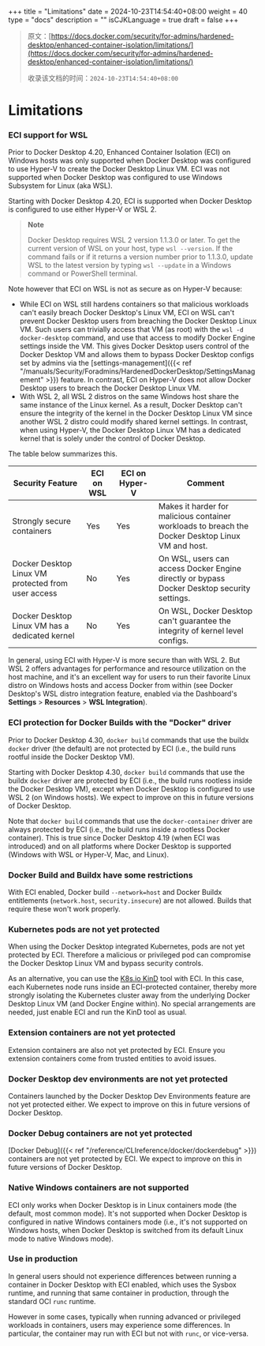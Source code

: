 +++
title = "Limitations"
date = 2024-10-23T14:54:40+08:00
weight = 40
type = "docs"
description = ""
isCJKLanguage = true
draft = false
+++

> 原文：[https://docs.docker.com/security/for-admins/hardened-desktop/enhanced-container-isolation/limitations/](https://docs.docker.com/security/for-admins/hardened-desktop/enhanced-container-isolation/limitations/)
>
> 收录该文档的时间：`2024-10-23T14:54:40+08:00`

# Limitations

### ECI support for WSL

Prior to Docker Desktop 4.20, Enhanced Container Isolation (ECI) on Windows hosts was only supported when Docker Desktop was configured to use Hyper-V to create the Docker Desktop Linux VM. ECI was not supported when Docker Desktop was configured to use Windows Subsystem for Linux (aka WSL).

Starting with Docker Desktop 4.20, ECI is supported when Docker Desktop is configured to use either Hyper-V or WSL 2.

> **Note**
>
> Docker Desktop requires WSL 2 version 1.1.3.0 or later. To get the current version of WSL on your host, type `wsl --version`. If the command fails or if it returns a version number prior to 1.1.3.0, update WSL to the latest version by typing `wsl --update` in a Windows command or PowerShell terminal.

Note however that ECI on WSL is not as secure as on Hyper-V because:

- While ECI on WSL still hardens containers so that malicious workloads can't easily breach Docker Desktop's Linux VM, ECI on WSL can't prevent Docker Desktop users from breaching the Docker Desktop Linux VM. Such users can trivially access that VM (as root) with the `wsl -d docker-desktop` command, and use that access to modify Docker Engine settings inside the VM. This gives Docker Desktop users control of the Docker Desktop VM and allows them to bypass Docker Desktop configs set by admins via the [settings-management]({{< ref "/manuals/Security/Foradmins/HardenedDockerDesktop/SettingsManagement" >}}) feature. In contrast, ECI on Hyper-V does not allow Docker Desktop users to breach the Docker Desktop Linux VM.
- With WSL 2, all WSL 2 distros on the same Windows host share the same instance of the Linux kernel. As a result, Docker Desktop can't ensure the integrity of the kernel in the Docker Desktop Linux VM since another WSL 2 distro could modify shared kernel settings. In contrast, when using Hyper-V, the Docker Desktop Linux VM has a dedicated kernel that is solely under the control of Docker Desktop.

The table below summarizes this.

| Security Feature                                   | ECI on WSL | ECI on Hyper-V | Comment                                                      |
| -------------------------------------------------- | ---------- | -------------- | ------------------------------------------------------------ |
| Strongly secure containers                         | Yes        | Yes            | Makes it harder for malicious container workloads to breach the Docker Desktop Linux VM and host. |
| Docker Desktop Linux VM protected from user access | No         | Yes            | On WSL, users can access Docker Engine directly or bypass Docker Desktop security settings. |
| Docker Desktop Linux VM has a dedicated kernel     | No         | Yes            | On WSL, Docker Desktop can't guarantee the integrity of kernel level configs. |

In general, using ECI with Hyper-V is more secure than with WSL 2. But WSL 2 offers advantages for performance and resource utilization on the host machine, and it's an excellent way for users to run their favorite Linux distro on Windows hosts and access Docker from within (see Docker Desktop's WSL distro integration feature, enabled via the Dashboard's **Settings** > **Resources** > **WSL Integration**).

### ECI protection for Docker Builds with the "Docker" driver

Prior to Docker Desktop 4.30, `docker build` commands that use the buildx `docker` driver (the default) are not protected by ECI (i.e., the build runs rootful inside the Docker Desktop VM).

Starting with Docker Desktop 4.30, `docker build` commands that use the buildx `docker` driver are protected by ECI (i.e., the build runs rootless inside the Docker Desktop VM), except when Docker Desktop is configured to use WSL 2 (on Windows hosts). We expect to improve on this in future versions of Docker Desktop.

Note that `docker build` commands that use the `docker-container` driver are always protected by ECI (i.e., the build runs inside a rootless Docker container). This is true since Docker Desktop 4.19 (when ECI was introduced) and on all platforms where Docker Desktop is supported (Windows with WSL or Hyper-V, Mac, and Linux).

### Docker Build and Buildx have some restrictions

With ECI enabled, Docker build `--network=host` and Docker Buildx entitlements (`network.host`, `security.insecure`) are not allowed. Builds that require these won't work properly.

### Kubernetes pods are not yet protected

When using the Docker Desktop integrated Kubernetes, pods are not yet protected by ECI. Therefore a malicious or privileged pod can compromise the Docker Desktop Linux VM and bypass security controls.

As an alternative, you can use the [K8s.io KinD](https://kind.sigs.k8s.io/) tool with ECI. In this case, each Kubernetes node runs inside an ECI-protected container, thereby more strongly isolating the Kubernetes cluster away from the underlying Docker Desktop Linux VM (and Docker Engine within). No special arrangements are needed, just enable ECI and run the KinD tool as usual.

### Extension containers are not yet protected

Extension containers are also not yet protected by ECI. Ensure you extension containers come from trusted entities to avoid issues.

### Docker Desktop dev environments are not yet protected

Containers launched by the Docker Desktop Dev Environments feature are not yet protected either. We expect to improve on this in future versions of Docker Desktop.

### Docker Debug containers are not yet protected

[Docker Debug]({{< ref "/reference/CLIreference/docker/dockerdebug" >}}) containers are not yet protected by ECI. We expect to improve on this in future versions of Docker Desktop.

### Native Windows containers are not supported

ECI only works when Docker Desktop is in Linux containers mode (the default, most common mode). It's not supported when Docker Desktop is configured in native Windows containers mode (i.e., it's not supported on Windows hosts, when Docker Desktop is switched from its default Linux mode to native Windows mode).

### Use in production

In general users should not experience differences between running a container in Docker Desktop with ECI enabled, which uses the Sysbox runtime, and running that same container in production, through the standard OCI `runc` runtime.

However in some cases, typically when running advanced or privileged workloads in containers, users may experience some differences. In particular, the container may run with ECI but not with `runc`, or vice-versa.
